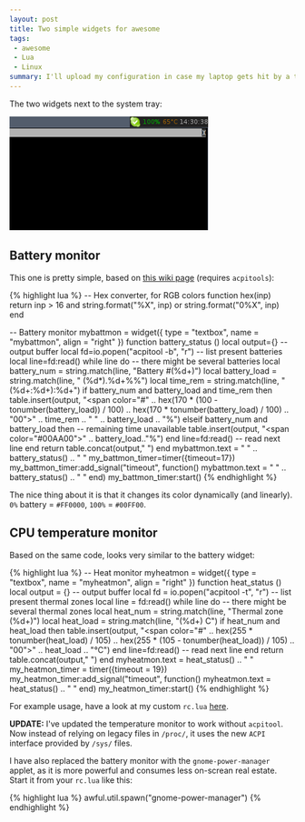 ```yaml
---
layout: post
title: Two simple widgets for awesome
tags:
 - awesome
 - Lua
 - Linux
summary: I'll upload my configuration in case my laptop gets hit by a truck.
---
```


The two widgets next to the system tray:

<div class="img center">
  <a href="/media/images/random/awesome-widgets.png">
    <img src="/media/images/random/awesome-widgets.png"/>
  </a>
</div>

Battery monitor
---------------

This one is pretty simple, based on [this wiki
page](http://awesome.naquadah.org/wiki/Acpitools-based_battery_widget)
(requires ``acpitools``):

{% highlight lua %}
-- Hex converter, for RGB colors
function hex(inp)
    return inp > 16 and string.format("%X", inp) or string.format("0%X", inp)
end

-- Battery monitor
mybattmon = widget({ type = "textbox", name = "mybattmon", align = "right" })
function battery_status ()
    local output={} -- output buffer
    local fd=io.popen("acpitool -b", "r") -- list present batteries
    local line=fd:read()
    while line do -- there might be several batteries
        local battery_num = string.match(line, "Battery \#(%d+)")
        local battery_load = string.match(line, " (%d*)\.%d+%%")
        local time_rem = string.match(line, "(%d+\:%d+)\:%d+")
        if battery_num and battery_load and time_rem then
            table.insert(output, "<span color=\"#"
                .. hex(170 * (100 - tonumber(battery_load)) / 100)
                .. hex(170 * tonumber(battery_load) / 100)
                .. "00\">" .. time_rem .. " " .. battery_load .. "%</span>")
        elseif battery_num and battery_load then -- remaining time unavailable
            table.insert(output, "<span color=\"#00AA00\">" .. battery_load.."%</span>")
        end
        line=fd:read() -- read next line
    end
    return table.concat(output," ")
end
mybattmon.text = " " .. battery_status() .. " "
my_battmon_timer=timer({timeout=17})
my_battmon_timer:add_signal("timeout", function()
    mybattmon.text = " " .. battery_status() .. " "
end)
my_battmon_timer:start()
{% endhighlight %}

The nice thing about it is that it changes its color dynamically (and
linearly). ``0%`` battery = ``#FF0000``, ``100%`` = ``#00FF00``.


CPU temperature monitor
-----------------------

Based on the same code, looks very similar to the battery widget:

{% highlight lua %}
-- Heat monitor
myheatmon = widget({ type = "textbox", name = "myheatmon", align = "right" })
function heat_status ()
    local output = {} -- output buffer
    local fd = io.popen("acpitool -t", "r") -- list present thermal zones
    local line = fd:read()
    while line do -- there might be several thermal zones
        local heat_num = string.match(line, "Thermal zone (%d+)")
        local heat_load = string.match(line, "(%d+) C")
        if heat_num and heat_load then
            table.insert(output, "<span color=\"#"
                .. hex(255 * tonumber(heat_load) / 105)
                .. hex(255 * (105 - tonumber(heat_load)) / 105)
                .. "00\">" .. heat_load .. "&#8451;</span>")
        end
        line=fd:read() -- read next line
    end
    return table.concat(output," ")
end
myheatmon.text = heat_status() .. " "
my_heatmon_timer = timer({timeout = 19})
my_heatmon_timer:add_signal("timeout", function()
    myheatmon.text = heat_status() .. " "
end)
my_heatmon_timer:start()
{% endhighlight %}

For example usage, have a look at my custom ``rc.lua``
[here](/downloads/lua/rc.lua).

**UPDATE:** I've updated the temperature monitor to work without `acpitool`.
Now instead of relying on legacy files in `/proc/`, it uses the new `ACPI`
interface provided by `/sys/` files.

I have also replaced the battery monitor with the `gnome-power-manager` applet,
as it is more powerful and consumes less on-screan real estate. Start it from
your `rc.lua` like this:

{% highlight lua %}
awful.util.spawn("gnome-power-manager")
{% endhighlight %}
